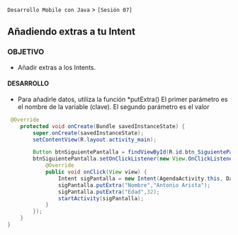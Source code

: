 `Desarrollo Mobile con Java` > `[Sesión 07]`

## Añadiendo extras a tu Intent

### OBJETIVO 
 - Añadir extras a los Intents. 

#### DESARROLLO

- Para añadirle datos, utiliza la función *putExtra()
El primer parámetro es el nombre de la variable (clave).
El segundo parámetro es el valor

```java
 @Override
    protected void onCreate(Bundle savedInstanceState) {
        super.onCreate(savedInstanceState);
        setContentView(R.layout.activity_main);

        Button btnSiguientePantalla = findViewById(R.id.btn_SiguientePantalla);
        btnSiguientePantalla.setOnClickListener(new View.OnClickListener() {
            @Override
            public void onClick(View view) {
                Intent sigPantalla = new Intent(AgendaActivity.this, DatosDeContactoActivity.class);
                sigPantalla.putExtra("Nombre","Antonio Arista");
                sigPantalla.putExtra("Edad",32);
                startActivity(sigPantalla);
            }
        });
    }
}
```
